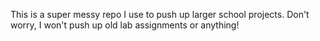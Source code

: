 This is a super messy repo I use to push up larger school projects. 
Don't worry, I won't push up old lab assignments or anything! 

